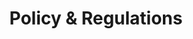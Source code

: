 ---
title: "Policy & Regulations"
description: "Information for travel administrators"
layout: "content"
draft: false
---